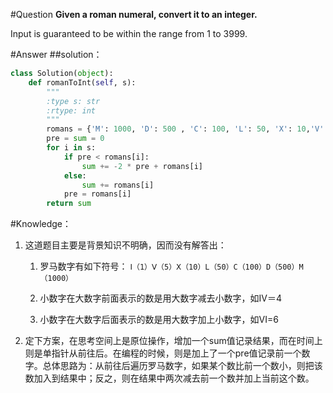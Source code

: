 #Question
**Given a roman numeral, convert it to an integer.**

Input is guaranteed to be within the range from 1 to 3999. 

#Answer
##solution：
```python
class Solution(object):
    def romanToInt(self, s):
        """
        :type s: str
        :rtype: int
        """
        romans = {'M': 1000, 'D': 500 , 'C': 100, 'L': 50, 'X': 10,'V': 5,'I': 1}
        pre = sum = 0
        for i in s: 
            if pre < romans[i]:
                sum += -2 * pre + romans[i]
            else:
                sum += romans[i]
            pre = romans[i]
        return sum   
```
#Knowledge：
1. 这道题目主要是背景知识不明确，因而没有解答出：

    1. 罗马数字有如下符号：`Ⅰ（1）Ⅴ（5）Ⅹ（10）L（50）C（100）D（500）M（1000）`

    2. 小数字在大数字前面表示的数是用大数字减去小数字，如IV＝4

    3. 小数字在大数字后面表示的数是用大数字加上小数字，如VI=6

2. 定下方案，在思考空间上是原位操作，增加一个sum值记录结果，而在时间上则是单指针从前往后。在编程的时候，则是加上了一个pre值记录前一个数字。总体思路为：从前往后遍历罗马数字，如果某个数比前一个数小，则把该数加入到结果中；反之，则在结果中两次减去前一个数并加上当前这个数。